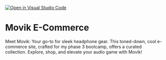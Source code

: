 [![Open in Visual Studio Code](https://classroom.github.com/assets/open-in-vscode-718a45dd9cf7e7f842a935f5ebbe5719a5e09af4491e668f4dbf3b35d5cca122.svg)](https://classroom.github.com/online_ide?assignment_repo_id=13136261&assignment_repo_type=AssignmentRepo)
# Movik E-Commerce

Meet Movik: Your go-to for sleek headphone gear. This toned-down, cool e-commerce site, crafted for my phase 3 bootcamp, offers a curated collection. Explore, shop, and elevate your audio game with Movik!
